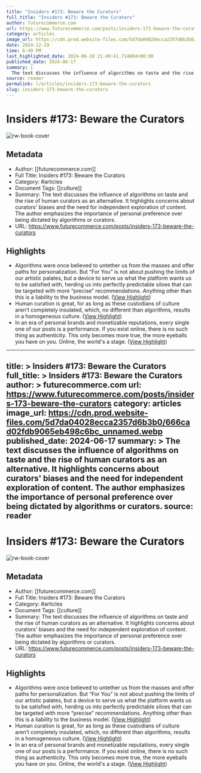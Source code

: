 ```yaml
---
title: "Insiders #173: Beware the Curators"
full_title: "Insiders #173: Beware the Curators"
author: futurecommerce.com
url: https://www.futurecommerce.com/posts/insiders-173-beware-the-curators
category: articles
image_url: https://cdn.prod.website-files.com/5d7da04028ecca2357d6b3b0/666cad02fdb9065eb498c6bc_unnamed.webp
date: 2024-12-29
time: 6:40 PM
last_highlighted_date: 2024-06-18 21:49:41.714884+00:00
published_date: 2024-06-17
summary: |
  The text discusses the influence of algorithms on taste and the rise of human curators as an alternative. It highlights concerns about curators' biases and the need for independent exploration of content. The author emphasizes the importance of personal preference over being dictated by algorithms or curators.
source: reader
permalink: l/articles/insiders-173-beware-the-curators
slug: insiders-173-beware-the-curators
---
```

# Insiders #173: Beware the Curators

![rw-book-cover](https://cdn.prod.website-files.com/5d7da04028ecca2357d6b3b0/666cad02fdb9065eb498c6bc_unnamed.webp)

## Metadata
- Author: [[futurecommerce.com]]
- Full Title: Insiders #173: Beware the Curators
- Category: #articles
- Document Tags: [[culture]] 
- Summary: The text discusses the influence of algorithms on taste and the rise of human curators as an alternative. It highlights concerns about curators' biases and the need for independent exploration of content. The author emphasizes the importance of personal preference over being dictated by algorithms or curators.
- URL: https://www.futurecommerce.com/posts/insiders-173-beware-the-curators

## Highlights
- Algorithms were once believed to untether us from the masses and offer paths for personalization. But “For You” is not about pushing the limits of our artistic palates, but a device to serve us what the platform wants us to be satisfied with, herding us into perfectly predictable siloes that can be targeted with more “precise” recommendations. Anything other than this is a liability to the business model. ([View Highlight](https://read.readwise.io/read/01j0pn2tqn08h1e0jr0yx1trna))
- Human curation is great, for as long as these custodians of culture aren’t completely insulated, which, no different than algorithms, results in a homogeneous culture. ([View Highlight](https://read.readwise.io/read/01j0pn3yef8hyxvhyjvw361ekw))
- In an era of personal brands and monetizable reputations, every single one of our posts is a performance. If you exist online, there is no such thing as authenticity. This only becomes more true, the more eyeballs you have on you. Online, the world's a stage. ([View Highlight](https://read.readwise.io/read/01j0pn7fef9n0qy1zb6ctnmn4p))


---
title: >
  Insiders #173: Beware the Curators
full_title: >
  Insiders #173: Beware the Curators
author: >
  futurecommerce.com
url: https://www.futurecommerce.com/posts/insiders-173-beware-the-curators
category: articles
image_url: https://cdn.prod.website-files.com/5d7da04028ecca2357d6b3b0/666cad02fdb9065eb498c6bc_unnamed.webp
published_date: 2024-06-17
summary: >
  The text discusses the influence of algorithms on taste and the rise of human curators as an alternative. It highlights concerns about curators' biases and the need for independent exploration of content. The author emphasizes the importance of personal preference over being dictated by algorithms or curators.
source: reader
---
# Insiders #173: Beware the Curators

![rw-book-cover](https://cdn.prod.website-files.com/5d7da04028ecca2357d6b3b0/666cad02fdb9065eb498c6bc_unnamed.webp)

## Metadata
- Author: [[futurecommerce.com]]
- Full Title: Insiders #173: Beware the Curators
- Category: #articles
- Document Tags: [[culture]] 
- Summary: The text discusses the influence of algorithms on taste and the rise of human curators as an alternative. It highlights concerns about curators' biases and the need for independent exploration of content. The author emphasizes the importance of personal preference over being dictated by algorithms or curators.
- URL: https://www.futurecommerce.com/posts/insiders-173-beware-the-curators

## Highlights
- Algorithms were once believed to untether us from the masses and offer paths for personalization. But “For You” is not about pushing the limits of our artistic palates, but a device to serve us what the platform wants us to be satisfied with, herding us into perfectly predictable siloes that can be targeted with more “precise” recommendations. Anything other than this is a liability to the business model. ([View Highlight](https://read.readwise.io/read/01j0pn2tqn08h1e0jr0yx1trna))
- Human curation is great, for as long as these custodians of culture aren’t completely insulated, which, no different than algorithms, results in a homogeneous culture. ([View Highlight](https://read.readwise.io/read/01j0pn3yef8hyxvhyjvw361ekw))
- In an era of personal brands and monetizable reputations, every single one of our posts is a performance. If you exist online, there is no such thing as authenticity. This only becomes more true, the more eyeballs you have on you. Online, the world's a stage. ([View Highlight](https://read.readwise.io/read/01j0pn7fef9n0qy1zb6ctnmn4p))


